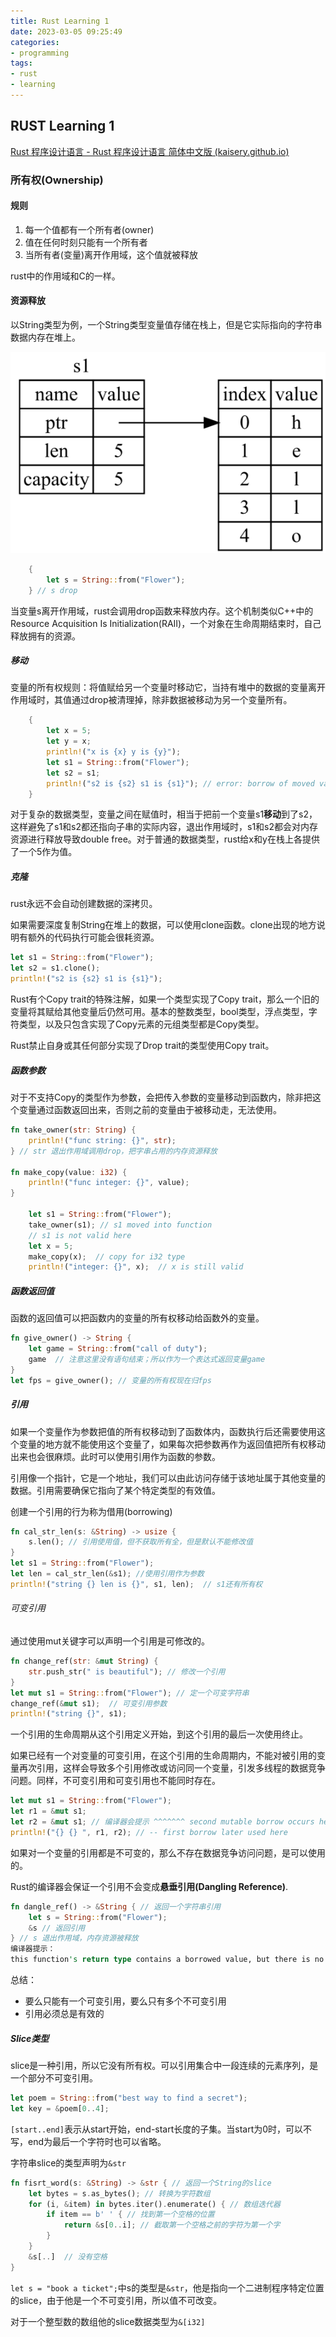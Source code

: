 ```yaml
---
title: Rust Learning 1
date: 2023-03-05 09:25:49
categories:
- programming
tags:
- rust
- learning
---
```


## RUST Learning 1

[Rust 程序设计语言 - Rust 程序设计语言 简体中文版 (kaisery.github.io)](https://kaisery.github.io/trpl-zh-cn/title-page.html)


### 所有权(Ownership)


#### 规则

1. 每一个值都有一个所有者(owner)
2. 值在任何时刻只能有一个所有者
3. 当所有者(变量)离开作用域，这个值就被释放

rust中的作用域和C的一样。

#### 资源释放

以String类型为例，一个String类型变量值存储在栈上，但是它实际指向的字符串数据内存在堆上。

![string_pointer](../uploads/rust/string_pointer.png)

```rust
    {
        let s = String::from("Flower");
    } // s drop
```

当变量s离开作用域，rust会调用drop函数来释放内存。这个机制类似C++中的Resource Acquisition Is Initialization(RAII)，一个对象在生命周期结束时，自己释放拥有的资源。

##### 移动

变量的所有权规则：将值赋给另一个变量时移动它，当持有堆中的数据的变量离开作用域时，其值通过drop被清理掉，除非数据被移动为另一个变量所有。

```rust
    {
        let x = 5;
        let y = x;
        println!("x is {x} y is {y}");
        let s1 = String::from("Flower");
        let s2 = s1;
        println!("s2 is {s2} s1 is {s1}"); // error: borrow of moved value: `s1`
    } 
```

对于复杂的数据类型，变量之间在赋值时，相当于把前一个变量s1**移动**到了s2，这样避免了s1和s2都还指向子串的实际内容，退出作用域时，s1和s2都会对内存资源进行释放导致double free。对于普通的数据类型，rust给x和y在栈上各提供了一个5作为值。



##### 克隆

rust永远不会自动创建数据的深拷贝。

如果需要深度复制String在堆上的数据，可以使用clone函数。clone出现的地方说明有额外的代码执行可能会很耗资源。

```rust
let s1 = String::from("Flower");
let s2 = s1.clone();
println!("s2 is {s2} s1 is {s1}");
```

Rust有个Copy trait的特殊注解，如果一个类型实现了Copy trait，那么一个旧的变量将其赋给其他变量后仍然可用。基本的整数类型，bool类型，浮点类型，字符类型，以及只包含实现了Copy元素的元组类型都是Copy类型。

Rust禁止自身或其任何部分实现了Drop trait的类型使用Copy trait。

##### 函数参数

对于不支持Copy的类型作为参数，会把传入参数的变量移动到函数内，除非把这个变量通过函数返回出来，否则之前的变量由于被移动走，无法使用。

```rust
fn take_owner(str: String) {
    println!("func string: {}", str);
} // str 退出作用域调用drop，把字串占用的内存资源释放

fn make_copy(value: i32) {
    println!("func integer: {}", value);
} 

	let s1 = String::from("Flower");
    take_owner(s1); // s1 moved into function
    // s1 is not valid here
    let x = 5; 
    make_copy(x);  // copy for i32 type
    println!("integer: {}", x);  // x is still valid   
```

##### 函数返回值

函数的返回值可以把函数内的变量的所有权移动给函数外的变量。

```rust
fn give_owner() -> String {
    let game = String::from("call of duty");
    game  // 注意这里没有语句结束；所以作为一个表达式返回变量game
}
let fps = give_owner(); // 变量的所有权现在归fps
```

##### 引用

如果一个变量作为参数把值的所有权移动到了函数体内，函数执行后还需要使用这个变量的地方就不能使用这个变量了，如果每次把参数再作为返回值把所有权移动出来也会很麻烦。此时可以使用引用作为函数的参数。

引用像一个指针，它是一个地址，我们可以由此访问存储于该地址属于其他变量的数据。引用需要确保它指向了某个特定类型的有效值。

创建一个引用的行为称为借用(borrowing)

```rust
fn cal_str_len(s: &String) -> usize {
    s.len(); // 引用使用值，但不获取所有全，但是默认不能修改值
}
let s1 = String::from("Flower");
let len = cal_str_len(&s1); //使用引用作为参数
println!("string {} len is {}", s1, len);  // s1还有所有权
```

###### 可变引用

通过使用mut关键字可以声明一个引用是可修改的。

```rust
fn change_ref(str: &mut String) {
    str.push_str(" is beautiful"); // 修改一个引用
}
let mut s1 = String::from("Flower"); // 定一个可变字符串
change_ref(&mut s1);  // 可变引用参数
println!("string {}", s1);
```

一个引用的生命周期从这个引用定义开始，到这个引用的最后一次使用终止。

如果已经有一个对变量的可变引用，在这个引用的生命周期内，不能对被引用的变量再次引用，这样会导致多个引用修改或访问同一个变量，引发多线程的数据竞争问题。同样，不可变引用和可变引用也不能同时存在。

```rust
let mut s1 = String::from("Flower");
let r1 = &mut s1;
let r2 = &mut s1; // 编译器会提示 ^^^^^^^ second mutable borrow occurs here
println!("{} {} ", r1, r2); // -- first borrow later used here
```

如果对一个变量的引用都是不可变的，那么不存在数据竞争访问问题，是可以使用的。

Rust的编译器会保证一个引用不会变成**悬垂引用(Dangling Reference)**.

```rust
fn dangle_ref() -> &String { // 返回一个字符串引用
    let s = String::from("Flower");
    &s // 返回引用
} // s 退出作用域，内存资源被释放
编译器提示：
this function's return type contains a borrowed value, but there is no value for it to be borrowed from
```

总结：

* 要么只能有一个可变引用，要么只有多个不可变引用
* 引用必须总是有效的

##### Slice类型

slice是一种引用，所以它没有所有权。可以引用集合中一段连续的元素序列，是一个部分不可变引用。

```rust
let poem = String::from("best way to find a secret");
let key = &poem[0..4];
```

`[start..end]`表示从start开始，end-start长度的子集。当start为0时，可以不写，end为最后一个字符时也可以省略。

字符串slice的类型声明为`&str`

```rust
fn fisrt_word(s: &String) -> &str { // 返回一个String的slice
    let bytes = s.as_bytes(); // 转换为字符数组
    for (i, &item) in bytes.iter().enumerate() { // 数组迭代器
        if item == b' ' { // 找到第一个空格的位置
            return &s[0..i]; // 截取第一个空格之前的字符为第一个字
        }
    }
    &s[..]  // 没有空格
}

```

`let s = "book a ticket";`中s的类型是`&str`，他是指向一个二进制程序特定位置的slice，由于他是一个不可变引用，所以值不可改变。

对于一个整型数的数组他的slice数据类型为`&[i32]`
